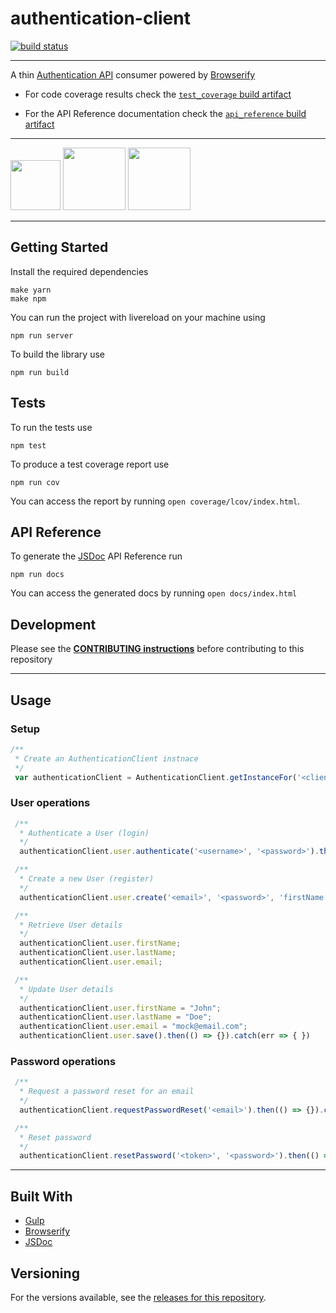 # authentication-client

[![build status](https://gitlab.glispa.com/avocarrot/authentication-client/badges/master/build.svg)](https://gitlab.glispa.com/avocarrot/authentication-client/commits/master)

---

A thin <a href="https://gitlab.glispa.com/avocarrot/authentication-api" target="_blank"> Authentication API</a> consumer powered by [Browserify](https://github.com/substack/node-browserify)

- For code coverage results check the  [`test_coverage` build artifact](
https://gitlab.glispa.com/avocarrot/authentication-client/pipelines)

- For the API Reference documentation check the  [`api_reference` build artifact](
https://gitlab.glispa.com/avocarrot/authentication-client/pipelines)


---

<a href="https://github.com/gulpjs/gulp" target="_blank"><img src="https://cloud.githubusercontent.com/assets/1907604/15748124/467bdc4c-28e6-11e6-87a1-13683a6e8a1e.png" width ="80"/></a> <a href="https://github.com/substack/node-browserify" target="_blank"><img src="https://cloud.githubusercontent.com/assets/1907604/15990702/b75d94b2-30a4-11e6-97d1-4f4b623f27ec.jpg" width ="100"/></a> <a href="http://es6-features.org" target="_blank"><img src="https://cloud.githubusercontent.com/assets/1907604/21814827/47164abc-d763-11e6-929b-078a374a2abc.jpg" width ="100"/></a>

---


## Getting Started

Install the required dependencies
```
make yarn
make npm
```

You can run the project with livereload on your machine using

```
npm run server
```

To build the library use

```
npm run build
```

## Tests

To run the tests use

```
npm test
```
To produce a test coverage report use

```
npm run cov
```
You can access the report by running `open coverage/lcov/index.html`.

## API Reference

To generate the [JSDoc](http://usejsdoc.org/) API Reference run
```
npm run docs
```
You can access the generated docs by running `open docs/index.html`


## Development

Please see the **[CONTRIBUTING instructions](http://test.com)** before contributing to this repository

---
## Usage

### Setup
```javascript
/**
 * Create an AuthenticationClient instnace
 */
 var authenticationClient = AuthenticationClient.getInstanceFor('<client_id>', '<client_secret>');
```

### User operations

```javascript
 /**
  * Authenticate a User (login)
  */
  authenticationClient.user.authenticate('<username>', '<password>').then(() => {}).catch(err => {})

 /**
  * Create a new User (register)
  */
  authenticationClient.user.create('<email>', '<password>', 'firstName', 'lastName').then(() => {}).catch(err => {})

 /**
  * Retrieve User details
  */
  authenticationClient.user.firstName;
  authenticationClient.user.lastName;
  authenticationClient.user.email;

 /**
  * Update User details
  */
  authenticationClient.user.firstName = "John";
  authenticationClient.user.lastName = "Doe";
  authenticationClient.user.email = "mock@email.com";
  authenticationClient.user.save().then(() => {}).catch(err => { })
```

### Password operations

```javascript
 /**
  * Request a password reset for an email
  */
  authenticationClient.requestPasswordReset('<email>').then(() => {}).catch(err => { })

 /**
  * Reset password
  */
  authenticationClient.resetPassword('<token>', '<password>').then(() => {}).catch(err => { })

```
---

## Built With

* [Gulp](http://gulpjs.com/)
* [Browserify](https://github.com/substack/node-browserify)
* [JSDoc](http://usejsdoc.org/)

## Versioning

For the versions available, see the [releases for this repository](https://gitlab.glispa.com/avocarrot/authentication-client/tags).
